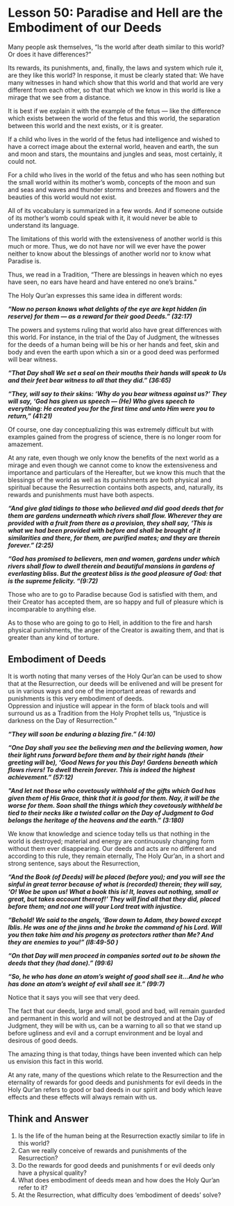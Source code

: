 Lesson 50: Paradise and Hell are the Embodiment of our Deeds
============================================================

Many people ask themselves, “Is the world after death similar to this
world? Or does it have differences?”

Its rewards, its punishments, and, finally, the laws and system which
rule it, are they like this world? In response, it must be clearly
stated that: We have many witnesses in hand which show that this world
and that world are very different from each other, so that that which we
know in this world is like a mirage that we see from a distance.

It is best if we explain it with the example of the fetus — like the
difference which exists between the world of the fetus and this world,
the separation between this world and the next exists, or it is greater.

If a child who lives in the world of the fetus had intelligence and
wished to have a correct image about the external world, heaven and
earth, the sun and moon and stars, the mountains and jungles and seas,
most certainly, it could not.

For a child who lives in the world of the fetus and who has seen nothing
but the small world within its mother’s womb, concepts of the moon and
sun and seas and waves and thunder storms and breezes and flowers and
the beauties of this world would not exist.

All of its vocabulary is summarized in a few words. And if someone
outside of its mother’s womb could speak with it, it would never be able
to understand its language.

The limitations of this world with the extensiveness of another world is
this much or more. Thus, we do not have nor will we ever have the power
neither to know about the blessings of another world nor to know what
Paradise is.

Thus, we read in a Tradition, “There are blessings in heaven which no
eyes have seen, no ears have heard and have entered no one’s brains.”

The Holy Qur’an expresses this same idea in different words:

***“Now no person knows what delights of the eye are kept hidden (in
reserve) for them — as a reward for their good Deeds.” (32:17)***

The powers and systems ruling that world also have great differences
with this world. For instance, in the trial of the Day of Judgment, the
witnesses for the deeds of a human being will be his or her hands and
feet, skin and body and even the earth upon which a sin or a good deed
was performed will bear witness.

***“That Day shall We set a seal on their mouths their hands will speak
to Us and their feet bear witness to all that they did.” (36:65)***

***“They, will say to their skins: ‘Why do you bear witness against us?’
They will say, ‘God has given us speech — (He) Who gives speech to
everything: He created you for the first time and unto Him were you to
return,” (41:21)***

Of course, one day conceptualizing this was extremely difficult but with
examples gained from the progress of science, there is no longer room
for amazement.

At any rate, even though we only know the benefits of the next world as
a mirage and even though we cannot come to know the extensiveness and
importance and particulars of the Hereafter, but we know this much that
the blessings of the world as well as its punishments are both physical
and spiritual because the Resurrection contains both aspects, and,
naturally, its rewards and punishments must have both aspects.

***“And give glad tidings to those who believed and did*** ***good deeds
that for them are gardens underneath which rivers shall flow. Wherever
they are provided with a fruit from there as a provision, they shall
say, ‘This is what we had been provided with before and shall be brought
of it similarities and there, for them, are purified mates; and they are
therein forever.” (2:25)***

***“God has promised to believers, men and women, gardens under which
rivers shall flow to dwell therein and beautiful mansions in gardens of
everlasting bliss. But the greatest bliss is the good pleasure of God:
that is the supreme felicity. “(9:72)***

Those who are to go to Paradise because God is satisfied with them, and
their Creator has accepted them, are so happy and full of pleasure which
is incomparable to anything else.

As to those who are going to go to Hell, in addition to the fire and
harsh physical punishments, the anger of the Creator is awaiting them,
and that is greater than any kind of torture.

Embodiment of Deeds
-------------------

It is worth noting that many verses of the Holy Qur’an can be used to
show that at the Resurrection, our deeds will be enlivened and will be
present for us in various ways and one of the important areas of rewards
and punishments is this very embodiment of deeds.  
 Oppression and injustice will appear in the form of black tools and
will surround us as a Tradition from the Holy Prophet tells us,
“Injustice is darkness on the Day of Resurrection.”

***“They will soon be enduring a blazing fire.” (4:10)***

***“One Day shall you see the believing men and the believing women, how
their light runs forward before them and by their right hands (their
greeting will be), ‘Good News for you this Day!*** ***Gardens beneath
which flows rivers! To dwell therein forever. This is indeed the highest
achievement.” (57:12)***

***"And let not those who covetously withhold of the gifts which God has
given them of His Grace, think that it is good for them. Nay, it will be
the worse for them. Soon shall the things which they covetously withheld
be tied to their necks like a twisted collar on the Day of Judgment to
God belongs the heritage of the heavens and the earth.” (3:180)***

We know that knowledge and science today tells us that nothing in the
world is destroyed; material and energy are continuously changing form
without them ever disappearing. Our deeds and acts are no different and
according to this rule, they remain eternally, The Holy Qur’an, in a
short and strong sentence, says about the Resurrection,

***“And the Book (of Deeds) will be placed (before you); and you will
see the sinful in great terror because of what is (recorded) therein;
they will say, ‘O! Woe be upon us! What a book this is! It, leaves out
nothing, small or great, but takes account thereof!’ They will find all
that they did, placed before them; and not one will your Lord treat with
injustice.***

***“Behold! We said to the angels, ‘Bow down to Adam, they bowed except
Iblis. He was one of the jinns and he broke the command of his Lord.
Will you then take him and his progeny as protectors rather than Me? And
they are enemies to you!” (l8:49-50 )***

***“On that Day will men proceed in companies sorted*** ***out to be
shown the deeds that they (had done).” (99:6)***

***“So, he who has done an atom’s weight of good shall see it...And he
who has done an atom’s weight of evil shall see it.” (99:7)***

Notice that it says you will see that very deed.

The fact that our deeds, large and small, good and bad, will remain
guarded and permanent in this world and will not be destroyed and at the
Day of Judgment, they will be with us, can be a warning to all so that
we stand up before ugliness and evil and a corrupt environment and be
loyal and desirous of good deeds.

The amazing thing is that today, things have been invented which can
help us envision this fact in this world.

At any rate, many of the questions which relate to the Resurrection and
the eternality of rewards for good deeds and punishments for evil deeds
in the Holy Qur’an refers to good or bad deeds in our spirit and body
which leave effects and these effects will always remain with us.

Think and Answer
----------------

1. Is the life of the human being at the Resurrection exactly similar to
life in this world?  
 2. Can we really conceive of rewards and punishments of the
Resurrection?  
 3. Do the rewards for good deeds and punishments f or evil deeds only
have a physical quality?  
 4. What does embodiment of deeds mean and how does the Holy Qur’an
refer to it?  
 5. At the Resurrection, what difficulty does ‘embodiment of deeds’
solve?


